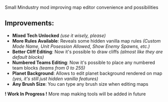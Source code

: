 Small Mindustry mod improving map editor convenience and possibilities

## Improvements:

* **Mixed Tech Unlocked** *(use it wisely, please)*
* **More Rules Available**: Reveals some hidden vanilla map rules *(Custom Mode Name, Unit Posession Allowed, Show Enemy Spawns, etc.)*
* **Better Cliff Editing**: Now it's possible to draw cliffs *(almost like they are default blocks)*
* **Numbered Teams Editing**: Now it's possible to place any numbered team blocks *(teams from 0 to 255)*
* **Planet Background**: Allows to edit planet background rendered on map *(yes, it's still just hidden vanilla features)*
* **Any Brush Size**: You can type any brush size when editing maps

**! Work In Progress !**
More map making tools will be added in future